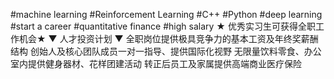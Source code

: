 #machine learning #Reinforcement Learning  #C++  #Python  #deep learning  #start a career  #quantitative finance  #high salary
★ 优秀实习生可获得全职工作机会★  ▼ 人才投资计划 ▼ 全职岗位提供极具竞争力的基本工资及年终奖薪酬结构 创始人及核心团队成员一对一指导、提供国际化视野 无限量饮料零食、办公室内提供健身器材、花样团建活动 转正后员工及家属提供高端商业医疗保险
